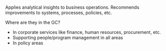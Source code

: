 Applies analytical insights to business operations. Recommends improvements to systems, processes, policies, etc.

Where are they in the GC?
* In corporate services like finance, human resources, procurement, etc.
* Supporting people/program management in all areas
* In policy areas